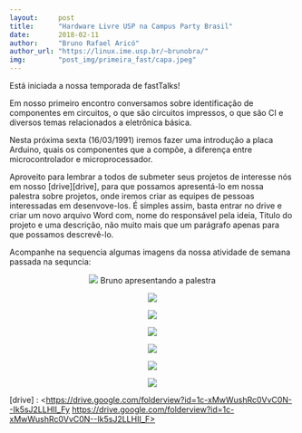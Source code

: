```yaml
---
layout:     post
title:      "Hardware Livre USP na Campus Party Brasil"
date:       2018-02-11
author:     "Bruno Rafael Aricó"
author_url: "https://linux.ime.usp.br/~brunobra/"
img: 	    "post_img/primeira_fast/capa.jpeg"
---
```


Está iniciada a nossa temporada de fastTalks!

Em nosso primeiro encontro conversamos sobre identificação de componentes em circuitos, o que são circuitos impressos, o que são CI e diversos temas relacionados a eletrônica básica.

Nesta próxima sexta (16/03/1991) iremos fazer uma introdução a placa Arduino, quais os componentes que a compõe, a diferença entre microcontrolador e microprocessador.

Aproveito para lembrar a todos de submeter seus projetos de interesse nós em nosso [drive][drive], para que possamos apresentá-lo em nossa palestra sobre projetos, onde iremos criar as equipes de pessoas interessadas em desenvove-los. É simples assim, basta entrar no drive e criar um novo arquivo Word com, nome do responsável pela ideia, Titulo do projeto e uma descrição, não muito mais que um parágrafo apenas para que possamos descrevê-lo.

Acompanhe na sequencia algumas imagens da nossa atividade de semana passada na sequncia:

<p style="text-align: center;">
    <img src="{{ site.baseurl }}/post_img/primeira_fast/1.jpg" style="margin: 0 auto; max-height: 390px;" />
Bruno apresentando a palestra
</p>

<p style="text-align: center;">
    <img src="{{ site.baseurl }}/post_img/primeira_fast/2.jpg" style="margin: 0 auto; max-height: 390px;" />
</p>

<p style="text-align: center;">
    <img src="{{ site.baseurl }}/post_img/primeira_fast/3.jpg" style="margin: 0 auto; max-height: 390px;" />
</p>

<p style="text-align: center;">
    <img src="{{ site.baseurl }}/post_img/primeira_fast/4.jpg" style="margin: 0 auto; max-height: 390px;" />
</p>

<p style="text-align: center;">
    <img src="{{ site.baseurl }}/post_img/primeira_fast/5.jpg" style="margin: 0 auto; max-height: 390px;" />
</p>
<p style="text-align: center;">
    <img src="{{ site.baseurl }}/post_img/primeira_fast/6.jpg" style="margin: 0 auto; max-height: 390px;" />
</p>

<p style="text-align: center;">
    <img src="{{ site.baseurl }}/post_img/primeira_fast/7.jpg" style="margin: 0 auto; max-height: 390px;" />
</p>

[drive] : <https://drive.google.com/folderview?id=1c-xMwWushRc0VvC0N--Ik5sJ2LLHII_Fy https://drive.google.com/folderview?id=1c-xMwWushRc0VvC0N--Ik5sJ2LLHII_F>

